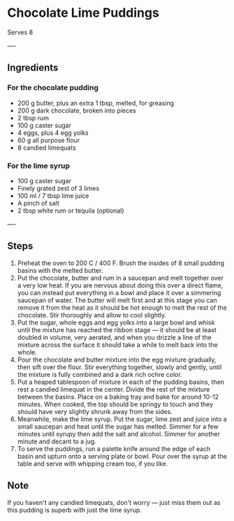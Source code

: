 # Chocolate Lime Puddings

Serves 8

—-

## Ingredients

### For the chocolate pudding
* 200 g butter, plus an extra 1 tbsp, melted, for greasing
* 200 g dark chocolate, broken into pieces
* 2 tbsp rum
* 100 g caster sugar
* 4 eggs, plus 4 egg yolks
* 60 g all purpose flour
* 8 candied limequats

### For the lime syrup
* 100 g caster sugar
* Finely grated zest of 3 limes
* 100 ml / 7 tbsp lime juice
* A pinch of salt
* 2 tbsp white rum or tequila (optional)

—-

## Steps

1.  Preheat the oven to 200 C / 400 F. Brush the insides of 8 small pudding basins with the melted butter.
2.  Put the chocolate, butter and rum in a saucepan and melt together over a very low heat. If you are nervous about doing this over a direct flame, you can instead put everything in a bowl and place it over a simmering saucepan of water. The butter will melt first and at this stage you can remove it from the heat as it should be hot enough to melt the rest of the chocolate. Stir thoroughly and allow to cool slightly.
3.  Put the sugar, whole eggs and egg yolks into a large bowl and whisk until the mixture has reached the ribbon stage — it should be at least doubled in volume, very aerated, and when you drizzle a line of the mixture across the surface it should take a while to melt back into the whole.
4.  Pour the chocolate and butter mixture into the egg mixture gradually, then sift over the flour. Stir everything together, slowly and gently, until the mixture is fully combined and a dark rich ochre color.
5.  Put a heaped tablespoon of mixture in each of the pudding basins, then rest a candied limequat in the center. Divide the rest of the mixture between the basins. Place on a baking tray and bake for around 10-12 minutes. When cooked, the top should be springy to touch and they should have very slightly shrunk away from the sides.
6.  Meanwhile, make the lime syrup. Put the sugar, lime zest and juice into a small saucepan and heat until the sugar has melted. Simmer for a few minutes until syrupy then add the salt and alcohol. Simmer for another minute and decant to a jug.
7.  To serve the puddings, run a palette knife around the edge of each basin and upturn onto a serving plate or bowl. Pour over the syrup at the table and serve with whipping cream too, if you like.


## Note
If you haven't any candied limequats, don't worry — just miss them out as this pudding is superb with just the lime syrup.